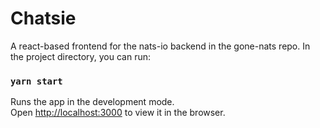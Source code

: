 # Chatsie
A react-based frontend for the nats-io backend in the gone-nats repo.
In the project directory, you can run:

### `yarn start`
Runs the app in the development mode.\
Open [http://localhost:3000](http://localhost:3000) to view it in the browser.
